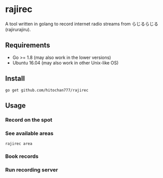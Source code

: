 # rajirec

A tool written in golang to record internet radio streams from らじるらじる (rajirurajiru).

## Requirements

- Go >= 1.8 (may also work in the lower versions)
- Ubuntu 16.04 (may also work in other Unix-like OS)

## Install

```
go get github.com/hitochan777/rajirec
```

## Usage

### Record on the spot

### See available areas

```
rajirec area
```

### Book records

### Run recording server
